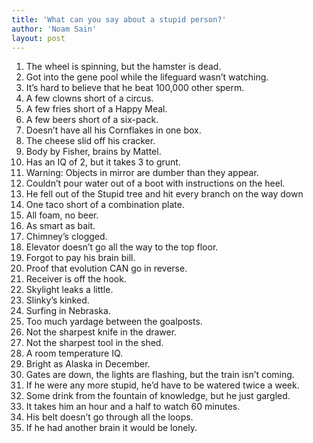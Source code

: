 ```yaml
---
title: 'What can you say about a stupid person?'
author: 'Noam Sain'
layout: post
---
```


1. The wheel is spinning, but the hamster is dead.
2. Got into the gene pool while the lifeguard wasn’t watching.
3. It’s hard to believe that he beat 100,000 other sperm.
4. A few clowns short of a circus.
5. A few fries short of a Happy Meal.
6. A few beers short of a six-pack.
7. Doesn’t have all his Cornflakes in one box.
8. The cheese slid off his cracker.
9. Body by Fisher, brains by Mattel.
10. Has an IQ of 2, but it takes 3 to grunt.
11. Warning: Objects in mirror are dumber than they appear.
12. Couldn’t pour water out of a boot with instructions on the heel.
13. He fell out of the Stupid tree and hit every branch on the way down
14. One taco short of a combination plate.
15. All foam, no beer.
16. As smart as bait.
17. Chimney’s clogged.
18. Elevator doesn’t go all the way to the top floor.
19. Forgot to pay his brain bill.
20. Proof that evolution CAN go in reverse.
21. Receiver is off the hook.
22. Skylight leaks a little.
23. Slinky’s kinked.
24. Surfing in Nebraska.
25. Too much yardage between the goalposts.
26. Not the sharpest knife in the drawer.
27. Not the sharpest tool in the shed.
28. A room temperature IQ.
29. Bright as Alaska in December.
30. Gates are down, the lights are flashing, but the train isn’t coming.
31. If he were any more stupid, he’d have to be watered twice a week.
32. Some drink from the fountain of knowledge, but he just gargled.
33. It takes him an hour and a half to watch 60 minutes.
34. His belt doesn’t go through all the loops.
35. If he had another brain it would be lonely.
